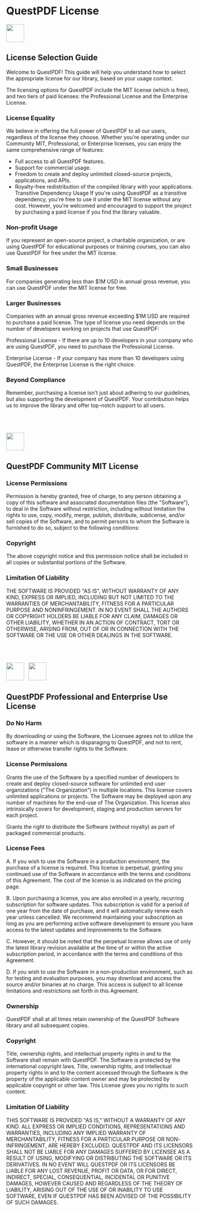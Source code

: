 ﻿# QuestPDF License

 
<img src="https://github.com/user-attachments/assets/6bc20263-d916-425a-9031-8f372aeb9cfa" width="48px" />

## License Selection Guide

Welcome to QuestPDF! This guide will help you understand how to select the appropriate license for our library, based on your usage context.

The licensing options for QuestPDF include the MIT license (which is free), and two tiers of paid licenses: the Professional License and the Enterprise License.

### License Equality

We believe in offering the full power of QuestPDF to all our users, regardless of the license they choose. Whether you're operating under our Community MIT, Professional, or Enterprise licenses, you can enjoy the same comprehensive range of features:

- Full access to all QuestPDF features.
- Support for commercial usage.
- Freedom to create and deploy unlimited closed-source projects, applications, and APIs.
- Royalty-free redistribution of the compiled library with your applications.
  Transitive Dependency Usage
  If you're using QuestPDF as a transitive dependency, you're free to use it under the MIT license without any cost. However, you're welcomed and encouraged to support the project by purchasing a paid license if you find the library valuable.

### Non-profit Usage

If you represent an open-source project, a charitable organization, or are using QuestPDF for educational purposes or training courses, you can also use QuestPDF for free under the MIT license.

### Small Businesses

For companies generating less than $1M USD in annual gross revenue, you can use QuestPDF under the MIT license for free.

### Larger Businesses

Companies with an annual gross revenue exceeding $1M USD are required to purchase a paid license. The type of license you need depends on the number of developers working on projects that use QuestPDF:

Professional License - If there are up to 10 developers in your company who are using QuestPDF, you need to purchase the Professional License.

Enterprise License - If your company has more than 10 developers using QuestPDF, the Enterprise License is the right choice.

### Beyond Compliance

Remember, purchasing a license isn't just about adhering to our guidelines, but also supporting the development of QuestPDF. Your contribution helps us to improve the library and offer top-notch support to all users.

<br>
<br>
<br>
<img src="https://github.com/user-attachments/assets/8fc05829-2253-4114-93e8-b46199dd1218" width="48px" />

## QuestPDF Community MIT License

### License Permissions

Permission is hereby granted, free of charge, to any person obtaining a copy of this software and associated documentation files (the "Software"), to deal in the Software without restriction, including without limitation the rights to use, copy, modify, merge, publish, distribute, sublicense, and/or sell copies of the Software, and to permit persons to whom the Software is furnished to do so, subject to the following conditions:

### Copyright

The above copyright notice and this permission notice shall be included in all copies or substantial portions of the Software.

### Limitation Of Liability

THE SOFTWARE IS PROVIDED "AS IS", WITHOUT WARRANTY OF ANY KIND, EXPRESS OR IMPLIED, INCLUDING BUT NOT LIMITED TO THE WARRANTIES OF MERCHANTABILITY, FITNESS FOR A PARTICULAR PURPOSE AND NONINFRINGEMENT. IN NO EVENT SHALL THE AUTHORS OR COPYRIGHT HOLDERS BE LIABLE FOR ANY CLAIM, DAMAGES OR OTHER LIABILITY, WHETHER IN AN ACTION OF CONTRACT, TORT OR OTHERWISE, ARISING FROM, OUT OF OR IN CONNECTION WITH THE SOFTWARE OR THE USE OR OTHER DEALINGS IN THE SOFTWARE.

<br>
<br>
<br>
<img src="https://github.com/user-attachments/assets/690ad53b-bf57-4a5c-b3ac-cc3f6d009d2f" width="48px" />
&nbsp;
<img src="https://github.com/user-attachments/assets/4feff827-8b66-48e4-a3c2-f63e0237cb6f" width="48px" />

## QuestPDF Professional and Enterprise Use License

### Do No Harm

By downloading or using the Software, the Licensee agrees not to utilize the software in a manner which is disparaging to QuestPDF, and not to rent, lease or otherwise transfer rights to the Software.

### License Permissions

Grants the use of the Software by a specified number of developers to create and deploy closed-source software for unlimited end user organizations ("The Organization") in multiple locations. This license covers unlimited applications or projects. The Software may be deployed upon any number of machines for the end-use of The Organization. This license also intrinsically covers for development, staging and production servers for each project.

Grants the right to distribute the Software (without royalty) as part of packaged commercial products.

### License Fees

A. If you wish to use the Software in a production environment, the purchase of a license is required. This license is perpetual, granting you continued use of the Software in accordance with the terms and conditions of this Agreement. The cost of the license is as indicated on the pricing page.

B. Upon purchasing a license, you are also enrolled in a yearly, recurring subscription for software updates. This subscription is valid for a period of one year from the date of purchase, and it will automatically renew each year unless cancelled. We recommend maintaining your subscription as long as you are performing active software development to ensure you have access to the latest updates and improvements to the Software.

C. However, it should be noted that the perpetual license allows use of only the latest library revision available at the time of or within the active subscription period, in accordance with the terms and conditions of this Agreement.

D. If you wish to use the Software in a non-production environment, such as for testing and evaluation purposes, you may download and access the source and/or binaries at no charge. This access is subject to all license limitations and restrictions set forth in this Agreement.

### Ownership

QuestPDF shall at all times retain ownership of the QuestPDF Software library and all subsequent copies.

### Copyright

Title, ownership rights, and intellectual property rights in and to the Software shall remain with QuestPDF. The Software is protected by the international copyright laws. Title, ownership rights, and intellectual property rights in and to the content accessed through the Software is the property of the applicable content owner and may be protected by applicable copyright or other law. This License gives you no rights to such content.

### Limitation Of Liability

THIS SOFTWARE IS PROVIDED "AS IS," WITHOUT A WARRANTY OF ANY KIND. ALL EXPRESS OR IMPLIED CONDITIONS, REPRESENTATIONS AND WARRANTIES, INCLUDING ANY IMPLIED WARRANTY OF MERCHANTABILITY, FITNESS FOR A PARTICULAR PURPOSE OR NON-INFRINGEMENT, ARE HEREBY EXCLUDED. QUESTPDF AND ITS LICENSORS SHALL NOT BE LIABLE FOR ANY DAMAGES SUFFERED BY LICENSEE AS A RESULT OF USING, MODIFYING OR DISTRIBUTING THE SOFTWARE OR ITS DERIVATIVES. IN NO EVENT WILL QUESTPDF OR ITS LICENSORS BE LIABLE FOR ANY LOST REVENUE, PROFIT OR DATA, OR FOR DIRECT, INDIRECT, SPECIAL, CONSEQUENTIAL, INCIDENTAL OR PUNITIVE DAMAGES, HOWEVER CAUSED AND REGARDLESS OF THE THEORY OF LIABILITY, ARISING OUT OF THE USE OF OR INABILITY TO USE SOFTWARE, EVEN IF QUESTPDF HAS BEEN ADVISED OF THE POSSIBILITY OF SUCH DAMAGES.
